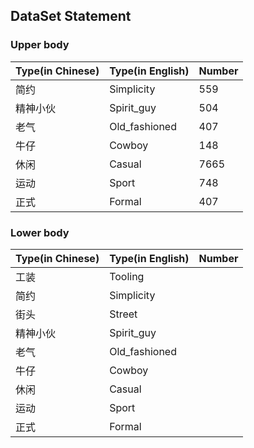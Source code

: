 ## DataSet Statement

### Upper body

| Type(in Chinese) | Type(in English) | Number |
| ---------------- | ---------------- | ------ |
| 简约             | Simplicity       | 559    |
| 精神小伙         | Spirit_guy       | 504    |
| 老气             | Old_fashioned    | 407    |
| 牛仔             | Cowboy           | 148    |
| 休闲             | Casual           | 7665   |
| 运动             | Sport            | 748    |
| 正式             | Formal           | 407    |

### Lower body

| Type(in Chinese) | Type(in English) | Number |
| ---------------- | ---------------- | ------ |
| 工装             | Tooling          |        |
| 简约             | Simplicity       |        |
| 街头             | Street           |        |
| 精神小伙         | Spirit_guy       |        |
| 老气             | Old_fashioned    |        |
| 牛仔             | Cowboy           |        |
| 休闲             | Casual           |        |
| 运动             | Sport            |        |
| 正式             | Formal           |        |